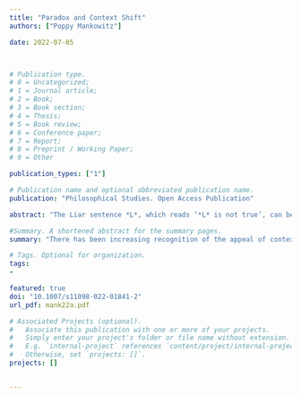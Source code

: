 ```yaml
---
title: "Paradox and Context Shift"
authors: ["Poppy Mankowitz"]

date: 2022-07-05



# Publication type.
# 0 = Uncategorized;
# 1 = Journal article;
# 2 = Book;
# 3 = Book section;
# 4 = Thesis;
# 5 = Book review;
# 6 = Conference paper;
# 7 = Report;
# 8 = Preprint / Working Paper;
# 9 = Other

publication_types: ["1"]

# Publication name and optional abbreviated publication name.
publication: "Philosophical Studies. Open Access Publication"

abstract: "The Liar sentence *L*, which reads ‘*L* is not true’, can be used to produce an apparently valid argument proving that L is not true and that *L* is true. There has been increasing recognition of the appeal of contextualist solutions to the Liar paradox. Contextualist accounts hold that some step in the reasoning induces a context shift that causes the apparently contradictory claims to occur at different contexts. Attempts at identifying the most promising contextualist account often rely on timing arguments, which seek to isolate a step at which the context cannot be claimed to have shifted or must have shifted. The literature contains a number of timing arguments that draw incompatible conclusions about the location of the context shift. I argue that no existing timing arguments succeed. An alternative strategy for assessing contextualist accounts evaluates the plausibility of their explanations of why the context shifts. However, even this strategy yields no clear verdict about which contextualist account is the most promising. I conclude that there are some grounds for optimism and for pessimism about the potential to adequately motivate contextualism."

#Summary. A shortened abstract for the summary pages.
summary: "There has been increasing recognition of the appeal of contextualist solutions to the Liar paradox. The article investigates two prominent contextualist account as to their potential to adequately motivate contextualism."

# Tags. Optional for organization.
tags:
-

featured: true
doi: "10.1007/s11098-022-01841-2"
url_pdf: mank22a.pdf

# Associated Projects (optional).
#   Associate this publication with one or more of your projects.
#   Simply enter your project's folder or file name without extension.
#   E.g. `internal-project` references `content/project/internal-project/index.md`.
#   Otherwise, set `projects: []`.
projects: []


---
```


